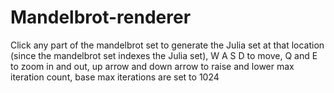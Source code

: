 # Mandelbrot-renderer
Click any part of the mandelbrot set to generate the Julia set at that location (since the mandelbrot set indexes the Julia set), W A S D to move, Q and E to zoom in and out, up arrow and down arrow to raise and lower max iteration count, base max iterations are set to 1024
